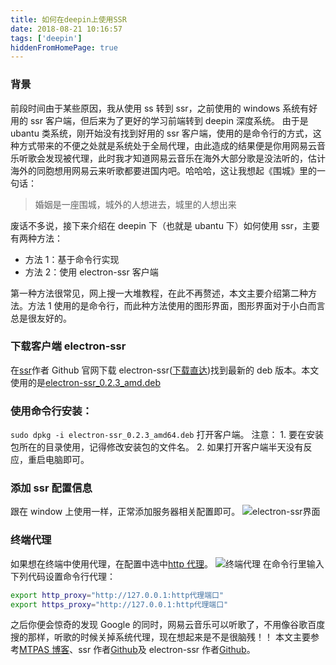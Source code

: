 ```yaml
---
title: 如何在deepin上使用SSR
date: 2018-08-21 10:16:57
tags: ['deepin']
hiddenFromHomePage: true
---
```


### 背景

前段时间由于某些原因，我从使用 ss 转到 ssr，之前使用的 windows 系统有好用的 ssr 客户端，但后来为了更好的学习前端转到 deepin 深度系统。
由于是 ubantu 类系统，刚开始没有找到好用的 ssr 客户端，使用的是命令行的方式，这种方式带来的不便之处就是系统处于全局代理，由此造成的结果便是你用网易云音乐听歌会发现被代理，此时我才知道网易云音乐在海外大部分歌是没法听的，估计海外的同胞想用网易云来听歌都要进国内吧。哈哈哈，这让我想起《围城》里的一句话：

> 婚姻是一座围城，城外的人想进去，城里的人想出来

废话不多说，接下来介绍在 deepin 下（也就是 ubantu 下）如何使用 ssr，主要有两种方法：

- 方法 1：基于命令行实现
- 方法 2：使用 electron-ssr 客户端

第一种方法很常见，网上搜一大堆教程，在此不再赘述，本文主要介绍第二种方法。方法 1 使用的是命令行，而此种方法使用的图形界面，图形界面对于小白而言总是很友好的。

### 下载客户端 electron-ssr

在[ssr](https://github.com/shadowsocksrr/shadowsocks-rss)作者 Github 官网下载 electron-ssr([下载直达](https://github.com/erguotou520/electron-ssr/releases))找到最新的 deb 版本。本文使用的是[electron-ssr_0.2.3_amd.deb](https://github.com/erguotou520/electron-ssr/releases/download/v0.2.3/electron-ssr_0.2.3_amd64.deb)

### 使用命令行安装：

`sudo dpkg -i electron-ssr_0.2.3_amd64.deb`
打开客户端。
注意： 1. 要在安装包所在的目录使用，记得修改安装包的文件名。 2. 如果打开客户端半天没有反应，重启电脑即可。

### 添加 ssr 配置信息

跟在 window 上使用一样，正常添加服务器相关配置即可。
![electron-ssr界面](https://upload-images.jianshu.io/upload_images/12812641-b80fbfcbf493e9f9.png?imageMogr2/auto-orient/strip%7CimageView2/2/w/1240)

### 终端代理

如果想在终端中使用代理，在配置中选中[http 代理](https://github.com/erguotou520/electron-ssr/blob/master/docs/HTTP_PROXY.md)。
![终端代理](https://upload-images.jianshu.io/upload_images/12812641-7fbb95d6bf7d9e82.png?imageMogr2/auto-orient/strip%7CimageView2/2/w/1240)
在命令行里输入下列代码设置命令行代理：

```bash
export http_proxy="http://127.0.0.1:http代理端口"
export https_proxy="http://127.0.0.1:http代理端口"
```

之后你便会惊奇的发现 Google 的同时，网易云音乐可以听歌了，不用像谷歌百度搜的那样，听歌的时候关掉系统代理，现在想起来是不是很脑残！！
本文主要参考[MTPAS 博客](https://huur.cn/course/1513.html)、ssr 作者[Github](https://github.com/shadowsocksrr/shadowsocks-rss)及 electron-ssr 作者[Github](https://github.com/erguotou520/electron-ssr)。
